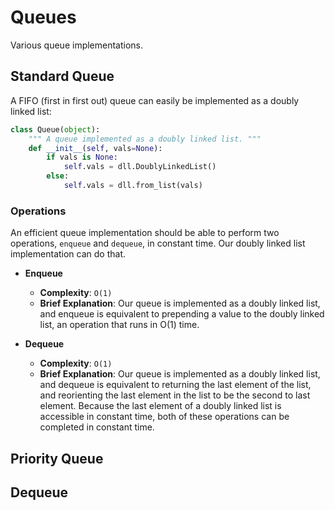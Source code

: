 # Queues

Various queue implementations.


## Standard Queue

A FIFO (first in first out) queue can easily be implemented as a doubly linked list:

```python
class Queue(object):
    """ A queue implemented as a doubly linked list. """
    def __init__(self, vals=None):
        if vals is None:
            self.vals = dll.DoublyLinkedList()
        else:
            self.vals = dll.from_list(vals)
```


### Operations

An efficient queue implementation should be able to perform two operations, `enqueue` and
`dequeue`, in constant time. Our doubly linked list implementation can do that.

* **Enqueue**
    * **Complexity**: `O(1)`
    * **Brief Explanation**: Our queue is implemented as a doubly linked list, and enqueue
      is equivalent to prepending a value to the doubly linked list, an operation that runs
      in O(1) time.

* **Dequeue**
    * **Complexity**: `O(1)`
    * **Brief Explanation**: Our queue is implemented as a doubly linked list, and dequeue
      is equivalent to returning the last element of the list, and reorienting the
      last element in the list to be the second to last element. Because the last element of
      a doubly linked list is accessible in constant time, both of these operations can be
      completed in constant time.


## Priority Queue

## Dequeue
